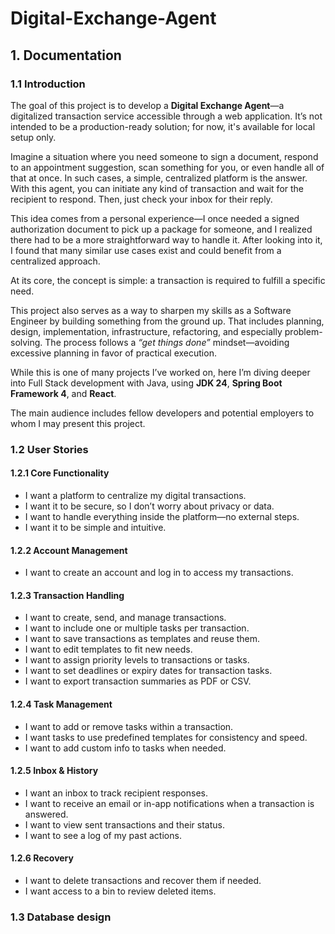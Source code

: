 # Digital-Exchange-Agent

## 1. Documentation
### 1.1 Introduction

The goal of this project is to develop a **Digital Exchange Agent**—a digitalized transaction service accessible through a web application. It’s not intended to be a production-ready solution; for now, it's available for local setup only.

Imagine a situation where you need someone to sign a document, respond to an appointment suggestion, scan something for you, or even handle all of that at once. In such cases, a simple, centralized platform is the answer.  
With this agent, you can initiate any kind of transaction and wait for the recipient to respond. Then, just check your inbox for their reply.

This idea comes from a personal experience—I once needed a signed authorization document to pick up a package for someone, and I realized there had to be a more straightforward way to handle it. After looking into it, I found that many similar use cases exist and could benefit from a centralized approach.

At its core, the concept is simple: a transaction is required to fulfill a specific need.

This project also serves as a way to sharpen my skills as a Software Engineer by building something from the ground up. That includes planning, design, implementation, infrastructure, refactoring, and especially problem-solving. The process follows a *“get things done”* mindset—avoiding excessive planning in favor of practical execution.

While this is one of many projects I’ve worked on, here I’m diving deeper into Full Stack development with Java, using **JDK 24**, **Spring Boot Framework 4**, and **React**.

The main audience includes fellow developers and potential employers to whom I may present this project.

### 1.2 User Stories 
#### 1.2.1 Core Functionality
- I want a platform to centralize my digital transactions.  
- I want it to be secure, so I don’t worry about privacy or data.  
- I want to handle everything inside the platform—no external steps.  
- I want it to be simple and intuitive.

#### 1.2.2 Account Management
- I want to create an account and log in to access my transactions.

#### 1.2.3 Transaction Handling
- I want to create, send, and manage transactions.  
- I want to include one or multiple tasks per transaction.  
- I want to save transactions as templates and reuse them.  
- I want to edit templates to fit new needs.  
- I want to assign priority levels to transactions or tasks.  
- I want to set deadlines or expiry dates for transaction tasks.  
- I want to export transaction summaries as PDF or CSV.

#### 1.2.4 Task Management
- I want to add or remove tasks within a transaction.  
- I want tasks to use predefined templates for consistency and speed.  
- I want to add custom info to tasks when needed.

#### 1.2.5 Inbox & History
- I want an inbox to track recipient responses.  
- I want to receive an email or in-app notifications when a transaction is answered.
- I want to view sent transactions and their status.  
- I want to see a log of my past actions.

#### 1.2.6 Recovery
- I want to delete transactions and recover them if needed.  
- I want access to a bin to review deleted items.

### 1.3 Database design


